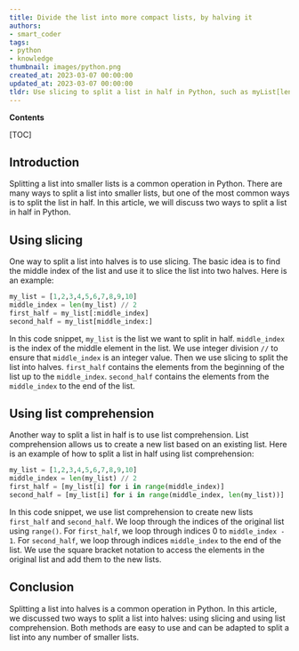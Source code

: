 ```yaml
---
title: Divide the list into more compact lists, by halving it
authors:
- smart_coder
tags:
- python
- knowledge
thumbnail: images/python.png
created_at: 2023-03-07 00:00:00
updated_at: 2023-03-07 00:00:00
tldr: Use slicing to split a list in half in Python, such as myList[len(myList)//2] and myList[len(myList)//2].
---
```


**Contents**

[TOC]

## Introduction
Splitting a list into smaller lists is a common operation in Python. There are many ways to split a list into smaller lists, but one of the most common ways is to split the list in half. In this article, we will discuss two ways to split a list in half in Python.

## Using slicing
One way to split a list into halves is to use slicing. The basic idea is to find the middle index of the list and use it to slice the list into two halves. Here is an example:

```python
my_list = [1,2,3,4,5,6,7,8,9,10]
middle_index = len(my_list) // 2
first_half = my_list[:middle_index]
second_half = my_list[middle_index:]
```

In this code snippet, `my_list` is the list we want to split in half. `middle_index` is the index of the middle element in the list. We use integer division `//` to ensure that `middle_index` is an integer value. Then we use slicing to split the list into halves. `first_half` contains the elements from the beginning of the list up to the `middle_index`. `second_half` contains the elements from the `middle_index` to the end of the list.

## Using list comprehension
Another way to split a list in half is to use list comprehension. List comprehension allows us to create a new list based on an existing list. Here is an example of how to split a list in half using list comprehension:

```python
my_list = [1,2,3,4,5,6,7,8,9,10]
middle_index = len(my_list) // 2
first_half = [my_list[i] for i in range(middle_index)]
second_half = [my_list[i] for i in range(middle_index, len(my_list))]
```

In this code snippet, we use list comprehension to create new lists `first_half` and `second_half`. We loop through the indices of the original list using `range()`. For `first_half`, we loop through indices 0 to `middle_index - 1`. For `second_half`, we loop through indices `middle_index` to the end of the list. We use the square bracket notation to access the elements in the original list and add them to the new lists.


## Conclusion
Splitting a list into halves is a common operation in Python. In this article, we discussed two ways to split a list into halves: using slicing and using list comprehension. Both methods are easy to use and can be adapted to split a list into any number of smaller lists.

